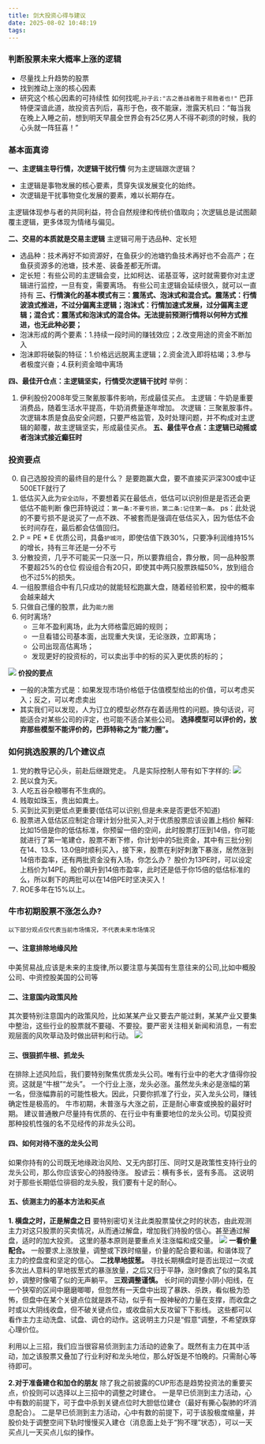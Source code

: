 ```yaml
---
title: 剑大投资心得与建议
date: 2025-08-02 10:48:19
tags:
---
```

### 判断股票未来大概率上涨的逻辑
- 尽量找上升趋势的股票
- 找到推动上涨的核心因素
- 研究这个核心因素的可持续性
如何找呢,`孙子云:"古之善战者胜于易胜者也!"`
巴菲特便深谙此道，故投资吉列后，喜形于色，夜不能寐，泄露天机曰：“每当我在晚上入睡之前，想到明天早晨全世界会有25亿男人不得不剃须的时候，我的心头就一阵狂喜！”

### 基本面真谛
**一、主逻辑主导行情，次逻辑干扰行情**
    何为主逻辑跟次逻辑？
- 主逻辑是事物发展的核心要素，贯穿失误发展变化的始终。
- 次逻辑是干扰事物变化发展的要素，难以长期存在。

主逻辑体现参与者的共同利益，符合自然规律和传统价值取向；次逻辑总是试图颠覆主逻辑，更多体现为情绪与偏见。

**二、交易的本质就是交易主逻辑**
主逻辑可用于选品种、定长短
- 选品种：技术再好不如资源好，在鱼获少的池塘钓鱼技术再好也不会高产；在鱼获资源多的池塘，技术差、装备差都无所谓。
- 定长短：有些公司的主逻辑会变，比如柯达、诺基亚等，这时就需要你对主逻辑进行监控，一旦有变，需要离场。
有些公司主逻辑会延续很久，就可以一直持有
**三、行情演化的基本模式有三：震荡式、泡沫式和混合式。震荡式：行情波浪式推进，不过分偏离主逻辑；泡沫式：行情加速式发展，过分偏离主逻辑；混合式：震荡式和泡沫式的混合体。无法提前预测行情将以何种方式推进，也无此种必要；**
- 泡沫形成的两个要素：1.持续一段时间的赚钱效应；2.改变用途的资金不断加入
- 泡沫即将破裂的特征：1.价格远远脱离主逻辑；2.资金流入即将枯竭；3.参与者极度兴奋；4.获利资金暗中离场

**四、最佳开仓点：主逻辑坚实，行情受次逻辑干扰时**
举例：
1. 伊利股份2008年受三聚氰胺事件影响，形成最佳买点。
主逻辑：牛奶是重要消费品，随着生活水平提高，牛奶消费量逐年增加。
次逻辑：三聚氰胺事件。
次逻辑本质是食品安全问题，只要严格监管，及时处理问题，并不构成对主逻辑的颠覆，故主逻辑坚实，形成最佳买点。
**五、最佳平仓点：主逻辑已动摇或者泡沫式接近癫狂时**

### 投资要点
0. 自己选股投资的最终目的是什么？
是要跑赢大盘，要不直接买沪深300或中证500ETF就行了
1. 低估买入此为`安全边际`，不要想着买在最低点，低估可以识别但是是否还会更低估不能判断
像巴菲特说过：`第一条:不要亏损，第二条:记住第一条。`
ps：此处说的不要亏损不是说买了一点不跌、不被套而是强调在低估买入，因为低估不会长时间存在，最后都会估值回归。
2. P = PE * E
优质公司，具备`护城河`，即使估值下跌30%，只要净利润维持15%的增长，持有三年还是一分不亏
3. 分散投资，几乎不可能买一只涨一只，所以要靠组合，靠分散，同一品种股票不要超25%的仓位
假设组合有20只，即使其中两只股票跌幅50%，放到组合也不过5%的损失。
4. 一组股票组合中有几只成功的就能轻松跑赢大盘，随着经验积累，投中的概率会越来越大
5. 只做自己懂的股票，此为`能力圈`
6. 何时离场?
    - 三年不盈利离场，此为大师格雷厄姆的规则；
    - 一旦看错公司基本面，出现重大失误，无论涨跌，立即离场；
    - 公司出现高估离场；
    - 发现更好的投资标的，可以卖出手中的标的买入更优质的标的；

![](./剑大投资心得与建议/jiatou.png)
**价投的要点**
- 一般的决策方式是：如果发现市场价格低于估值模型给出的价值，可以考虑买入；反之，可以考虑卖出
- 其实我们可以发现，人为订立的模型必然存在着适用性的问题。换句话说，可能适合对某些公司的评定，也可能不适合某些公司。
**选择模型可以评价的，放弃那些模型不能评价的，巴菲特称之为“能力圈”。**

### 如何挑选股票的几个建议点
1. 党的教导记心头，前赴后继跟党走。
凡是实际控制人带有如下字样的:
![](./剑大投资心得与建议/2.png)
2. 民以食为天。 
3. 人吃五谷杂粮哪有不生病的。
4. 贱取如珠玉，贵出如粪土。
5. 买到比买到更低点更重要(低估可以识别,但是未来是否更低不知道)
6. 股票进入低估区应制定合理计划分批买入,对于优质股票应该设置上档价
    解释: 比如15倍是你的低估标准，你预留一倍的空间，此时股票打压到14倍，你可能就进行了第一笔建仓，股票不断下修，你计划中的5批资金，其中有三批分别在14、13.5、13.0倍时顺利买入，接下来，股票在利好刺激下暴涨，居然涨到14倍市盈率，还有两批资金没有入场，你怎么办？
    股价为13PE时，可以设定上档价为14PE。股价飙升到14倍市盈率，此时还是低于你15倍的低估标准的么，所以剩下的两批可以在14倍PE时坚决买入！
7. ROE多年在15%以上。

### 牛市初期股票不涨怎么办?
`以下部分观点仅代表当前市场情况，不代表未来市场情况`
#### 一、注意排除地缘风险
中美贸易战,应该是未来的主旋律,所以要注意与美国有生意往来的公司,比如中概股公司、中资控股美国的公司等
#### 二、注意国内政策风险
其次要特别注意国内的政策风险，比如某某产业又要去产能过剩，某某产业又要集中整治，这些行业的股票就不要碰、不要投。要严密关注相关新闻和消息，一有宏观层面的风吹草动及时做出研判和行动。
![](./剑大投资心得与建议/4.png)
#### 三、很狠抓牛根、抓龙头
在排除上述风险后，我们要特别聚焦优质龙头公司。唯有行业中的老大才值得你投资。这就是“牛根”“龙头”。
一个行业上涨，龙头必涨。虽然龙头未必是涨幅的第一名，但涨幅靠前的可能性极大。因此，只要你抓准了行业，买入龙头公司，赚钱确定性是极高的。
牛市初期，未普涨与大涨之前，正是耐心审查或换股的最好时期。
建议普通散户尽量持有优质的、在行业中有重要地位的龙头公司。切莫投资那种投机性强的名不见经传的非龙头公司。
#### 四、如何对待不涨的龙头公司
如果你持有的公司既无地缘政治风险、又无内部打压、同时又是政策性支持行业的龙头公司，那么你应该安心的持股待涨。
股谚云：横有多长，竖有多高。
这说明对于那些长期低位徘徊的龙头股，我们要有十足的耐心。
#### 五、侦测主力的基本方法和买点
**1. 横盘之时，正是解盘之日**
要特别密切关注此类股票蛰伏之时的状态，由此观测主力对这只股票的买卖情况，从而通过解盘，增加我们持股的信心。甚至通过解盘，适时的加大投资。
这里的基本原则是要重点关注涨幅和成交量。
![](./剑大投资心得与建议/3.png)
**一看价量配合。**
一般要求上涨放量，调整或下跌时缩量，价量的配合要和谐。和谐体现了主力的控盘度和坚定的信心。
**二找旱地拔葱。**
寻找长期横盘时是否出现过一次或多次出人意料的旱地拔葱式的暴涨放量，之后又归于平静，涨时像疯了似的莫名其妙，调整时像噶了似的无声躺平。
**三观调整谨慎。**
长时间的调整小阴小阳线，在一个狭窄的区间中磨磨唧唧，但忽然有一天盘中出现了暴跌、杀跌，看似极为恐怖，但盘中在某个关键点位就是跌不动，似乎有一股神秘的力量在支撑，而收盘之时或以大阴线收盘，但不破关键点位，或收盘前大反攻留下下影线。
这些都可以看作主力主动洗盘、试盘、调仓的动作。这说明主力只是“假意”调整，不希望跌穿心理价位。

利用以上三招，我们应当很容易侦测到主力活动的迹象了。既然有主力在其中活动，加之该股票又叠加了行业利好和龙头地位，那么好饭是不怕晚的。只需耐心等待即可。

**2.对于准备建仓和加仓的朋友**
除了我之前披露的CUP形态是趋势投资法的重要买点，价投则可以选择以上三招中的调整之时建仓。
一是早已侦测到主力活动，心中有数的前提下，可于盘中杀到关键点位时大胆低位建仓（最好有撕心裂肺的坏消息配合）。
二是早已侦测到主力活动，心中有数的前提下，可于该股极度缩量，并股价处于调整空间下轨时慢慢买入建仓（消息面上处于“狗不理”状态），可以一天买点儿一天买点儿似的操作。
